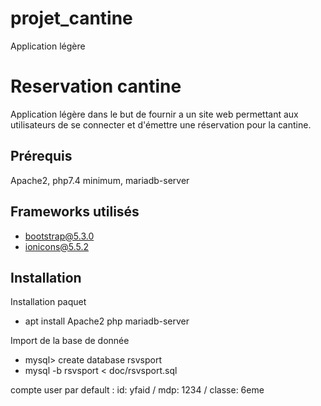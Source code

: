 # projet_cantine
Application légère

Reservation cantine
======================

Application légère dans le but de fournir a un site web permettant aux utilisateurs
de se connecter et d'émettre une réservation pour la cantine.

Prérequis
--------------

Apache2, php7.4 minimum, mariadb-server

Frameworks utilisés
--------------------

- bootstrap@5.3.0
- ionicons@5.5.2

 
Installation
-------------

Installation paquet
 
  - apt install Apache2 php mariadb-server

Import de la base de donnée

  - mysql> create database rsvsport
  - mysql -b rsvsport < doc/rsvsport.sql

  compte user par default : id: yfaid / mdp: 1234 / classe: 6eme

